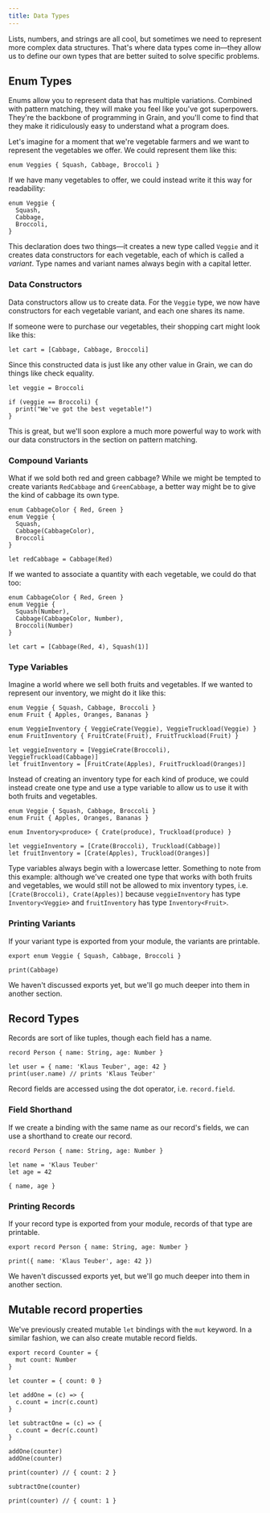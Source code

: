 ```yaml
---
title: Data Types
---
```


Lists, numbers, and strings are all cool, but sometimes we need to represent more complex data structures. That's where data types come in—they allow us to define our own types that are better suited to solve specific problems.

## Enum Types

Enums allow you to represent data that has multiple variations. Combined with pattern matching, they will make you feel like you've got superpowers. They're the backbone of programming in Grain, and you'll come to find that they make it ridiculously easy to understand what a program does.

Let's imagine for a moment that we're vegetable farmers and we want to represent the vegetables we offer. We could represent them like this:

```grain
enum Veggies { Squash, Cabbage, Broccoli }
```

If we have many vegetables to offer, we could instead write it this way for readability:

```grain
enum Veggie {
  Squash,
  Cabbage,
  Broccoli,
}
```

This declaration does two things—it creates a new type called `Veggie` and it creates data constructors for each vegetable, each of which is called a _variant_. Type names and variant names always begin with a capital letter.

### Data Constructors

Data constructors allow us to create data. For the `Veggie` type, we now have constructors for each vegetable variant, and each one shares its name.

If someone were to purchase our vegetables, their shopping cart might look like this:

```grain
let cart = [Cabbage, Cabbage, Broccoli]
```

Since this constructed data is just like any other value in Grain, we can do things like check equality.

```grain
let veggie = Broccoli

if (veggie == Broccoli) {
  print("We've got the best vegetable!")
}
```

This is great, but we'll soon explore a much more powerful way to work with our data constructors in the section on pattern matching.

### Compound Variants

What if we sold both red and green cabbage? While we might be tempted to create variants `RedCabbage` and `GreenCabbage`, a better way might be to give the kind of cabbage its own type.

```grain
enum CabbageColor { Red, Green }
enum Veggie {
  Squash,
  Cabbage(CabbageColor),
  Broccoli
}

let redCabbage = Cabbage(Red)
```

If we wanted to associate a quantity with each vegetable, we could do that too:

```grain
enum CabbageColor { Red, Green }
enum Veggie {
  Squash(Number),
  Cabbage(CabbageColor, Number),
  Broccoli(Number)
}

let cart = [Cabbage(Red, 4), Squash(1)]
```

### Type Variables

Imagine a world where we sell both fruits and vegetables. If we wanted to represent our inventory, we might do it like this:

```grain
enum Veggie { Squash, Cabbage, Broccoli }
enum Fruit { Apples, Oranges, Bananas }

enum VeggieInventory { VeggieCrate(Veggie), VeggieTruckload(Veggie) }
enum FruitInventory { FruitCrate(Fruit), FruitTruckload(Fruit) }

let veggieInventory = [VeggieCrate(Broccoli), VeggieTruckload(Cabbage)]
let fruitInventory = [FruitCrate(Apples), FruitTruckload(Oranges)]
```

Instead of creating an inventory type for each kind of produce, we could instead create one type and use a type variable to allow us to use it with both fruits and vegetables.

```grain
enum Veggie { Squash, Cabbage, Broccoli }
enum Fruit { Apples, Oranges, Bananas }

enum Inventory<produce> { Crate(produce), Truckload(produce) }

let veggieInventory = [Crate(Broccoli), Truckload(Cabbage)]
let fruitInventory = [Crate(Apples), Truckload(Oranges)]
```

Type variables always begin with a lowercase letter. Something to note from this example: although we've created one type that works with both fruits and vegetables, we would still not be allowed to mix inventory types, i.e. `[Crate(Broccoli), Crate(Apples)]` because `veggieInventory` has type `Inventory<Veggie>` and `fruitInventory` has type `Inventory<Fruit>`.

### Printing Variants

If your variant type is exported from your module, the variants are printable.

```grain
export enum Veggie { Squash, Cabbage, Broccoli }

print(Cabbage)
```

We haven't discussed exports yet, but we'll go much deeper into them in another section.

## Record Types

Records are sort of like tuples, though each field has a name.

```grain
record Person { name: String, age: Number }

let user = { name: 'Klaus Teuber', age: 42 }
print(user.name) // prints 'Klaus Teuber'
```

Record fields are accessed using the dot operator, i.e. `record.field`.

### Field Shorthand

If we create a binding with the same name as our record's fields, we can use a shorthand to create our record.

```grain
record Person { name: String, age: Number }

let name = 'Klaus Teuber'
let age = 42

{ name, age }
```

### Printing Records

If your record type is exported from your module, records of that type are printable.

```grain
export record Person { name: String, age: Number }

print({ name: 'Klaus Teuber', age: 42 })
```

We haven't discussed exports yet, but we'll go much deeper into them in another section.

## Mutable record properties

We've previously created mutable `let` bindings with the `mut` keyword. In a similar fashion, we can also create mutable record fields.

```grain
export record Counter = {
  mut count: Number
}

let counter = { count: 0 }

let addOne = (c) => {
  c.count = incr(c.count)
}

let subtractOne = (c) => {
  c.count = decr(c.count)
}

addOne(counter)
addOne(counter)

print(counter) // { count: 2 }

subtractOne(counter)

print(counter) // { count: 1 }
```
